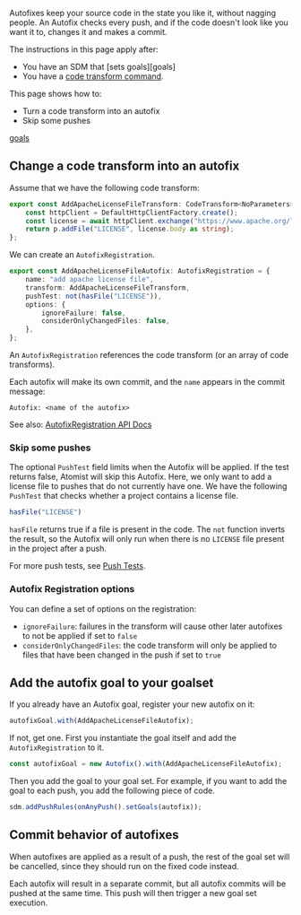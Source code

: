 Autofixes keep your source code in the state you like it, without nagging people.
An Autofix checks every push, and if the code doesn't look like you want it to, changes it
and makes a commit.

The instructions in this page apply after:
*  You have an SDM that [sets goals][goals]
*  You have a [code transform command](transform.md).

This page shows how to:

* Turn a code transform into an autofix
* Skip some pushes

[goals](set-goals.md)

## Change a code transform into an autofix

Assume that we have the following code transform:

``` typescript
export const AddApacheLicenseFileTransform: CodeTransform<NoParameters> = async (p: Project) => {
    const httpClient = DefaultHttpClientFactory.create();
    const license = await httpClient.exchange("https://www.apache.org/licenses/LICENSE-2.0.txt");
    return p.addFile("LICENSE", license.body as string);
};
```

We can create an `AutofixRegistration`.

``` typescript
export const AddApacheLicenseFileAutofix: AutofixRegistration = {
    name: "add apache license file",
    transform: AddApacheLicenseFileTransform,
    pushTest: not(hasFile("LICENSE")),
    options: {
        ignoreFailure: false,
        considerOnlyChangedFiles: false,
    },
};
```

An `AutofixRegistration` references the code transform (or an array of code transforms).

Each autofix will make its own commit, and the `name` appears in the commit message:

``` text
Autofix: <name of the autofix>
```

See also: [AutofixRegistration API Docs](https://atomist.github.io/sdm/interfaces/_lib_api_registration_autofixregistration_.autofixregistration.html)

### Skip some pushes

The optional `PushTest` field limits when the Autofix will be applied. If the test returns false, Atomist will skip this Autofix. 
Here, we only want to add a license file to pushes that do not currently have one. We have the following `PushTest` that checks whether a project contains a license file.

``` typescript
hasFile("LICENSE")
```

`hasFile` returns true if a file is present in the code. The `not` function inverts the result, so the Autofix will only run when there is no `LICENSE` file present in the project after a push.

For more push tests, see [Push Tests][push-test].


[push-test]: push-test.md (Atomist Push Tests)

### Autofix Registration options

You can define a set of options on the registration:

* `ignoreFailure`: failures in the transform will cause other later autofixes to not be applied if set to `false`
* `considerOnlyChangedFiles`: the code transform will only be applied to files that have been changed in the push if set to `true`


## Add the autofix goal to your goalset

If you already have an Autofix goal, register your new autofix on it:

``` typescript
autofixGoal.with(AddApacheLicenseFileAutofix);
```

If not, get one. First you instantiate the goal itself and add the `AutofixRegistration` to it.

``` typescript
const autofixGoal = new Autofix().with(AddApacheLicenseFileAutofix);
```

Then you add the goal to your goal set. For example, if you want to add the goal to each push, you add the following piece of code.

``` typescript
sdm.addPushRules(onAnyPush().setGoals(autofix));
```

## Commit behavior of autofixes

When autofixes are applied as a result of a push, the rest of the goal set will be cancelled, since they should run on the fixed code instead.

Each autofix will result in a separate commit, but all autofix commits will be pushed at the same time. This push will then trigger a
new goal set execution.
